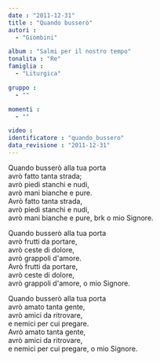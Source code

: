 ```yaml
---
date : "2011-12-31"
title : "Quando busserò"
autori : 
  - "Giombini"

album : "Salmi per il nostro tempo"
tonalita : "Re"
famiglia : 
  - "Liturgica"

gruppo : 
  - ""

momenti : 
  - ""

video : 
identificatore : "quando_bussero"
data_revisione : "2011-12-31"
---
```

  
  
Quando busserò  alla tua porta  
avrò fatto tanta strada;  
avrò piedi stanchi e nudi,   
avrò mani bianche e pure.  
Avrò fatto tanta strada,  
avrò piedi stanchi e nudi,   
avrò mani bianche e pure,  brk o mio Signore.  
  
  
  
Quando busserò alla tua porta  
avrò frutti da portare,  
avrò ceste di dolore,  
avrò grappoli d'amore.  
Avrò frutti da portare,  
avrò ceste di dolore,  
avrò grappoli d'amore, o mio Signore.  
  
  
  
Quando busserò alla tua porta  
avrò amato tanta gente,  
avrò amici da ritrovare,  
e nemici per cui pregare.  
Avrò amato tanta gente,  
avrò amici da ritrovare,  
e nemici per cui pregare, o mio Signore.  
  
  
  
